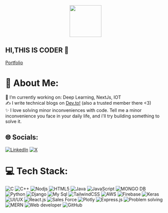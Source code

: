 

<div id="header" align="center">
  <img src="https://media.giphy.com/media/M9gbBd9nbDrOTu1Mqx/giphy.gif" width="100](https://files.oaiusercontent.com/file-xk9nB2FxcpyzGCW6WkSLmQsF?se=2024-10-19T09%3A15%3A37Z&sp=r&sv=2024-08-04&sr=b&rscc=max-age%3D604800%2C%20immutable%2C%20private&rscd=attachment%3B%20filename%3D35d35dca-7f56-46bd-b4e1-98f8f79a2b4e.webp&sig=A1C8HF%2BP4hHN9hcblCME7MkFpvfkL26vS15Cm2jnALk%3D)"/>
</div>
<!-- <img src = "https://cdn.dribbble.com/users/2131993/screenshots/4948736/thoughtworks-gif_dribbble.gif"/> <br/> -->

## HI,THIS IS CODER 👋 ##

[Portfolio](https://sangamesh.vercel.app/)


#  💫 About Me:
🌱 I’m currently working on: Deep Learning, NextJs, IOT<br>
✍ I write technical blogs on <a href = "https://dev.to/vedangit"> Dev.to!</a> (also a trusted member there <3) <br>
✨ I love solving minor inconveniences with code. Tell me a minor inconvenience you face in your daily life, and i'll try building something to solve it.

## 🌐 Socials:
[![LinkedIn](https://img.shields.io/badge/LinkedIn-%230077B5.svg?logo=linkedin&logoColor=white)](https://linkedin.com/in/https://www.linkedin.com/in/vedangi-thokal-528037249/) [![X](https://img.shields.io/badge/X-black.svg?logo=X&logoColor=white)](https://x.com/https://twitter.com/Vedangitt) 

# 💻 Tech Stack:
![C](https://img.shields.io/badge/c-%2300599C.svg?style=for-the-badge&logo=c&logoColor=white)  ![C++](https://img.shields.io/badge/css3-%231572B6.svg?style=for-the-badge&logo=css3&logoColor=white) ![Nodjs](https://img.shields.io/badge/nodjs-%2300599C.svg?style=for-the-badge&logo=c%2B%2B&logoColor=white) ![HTML5](https://img.shields.io/badge/html5-%23E34F26.svg?style=for-the-badge&logo=html5&logoColor=white) ![Java](https://img.shields.io/badge/java-%23ED8B00.svg?style=for-the-badge&logo=openjdk&logoColor=white) ![JavaScript](https://img.shields.io/badge/javascript-%23323330.svg?style=for-the-badge&logo=javascript&logoColor=%23F7DF1E) ![MONGO DB](https://img.shields.io/badge/php-%23777BB4.svg?style=for-the-badge&logo=php&logoColor=white) ![Python](https://img.shields.io/badge/python-3670A0?style=for-the-badge&logo=python&logoColor=ffdd54) ![Django](https://img.shields.io/badge/django-%23092E20.svg?style=for-the-badge&logo=django&logoColor=white) ![My Sql](https://img.shields.io/badge/react-%2320232a.svg?style=for-the-badge&logo=react&logoColor=%2361DAFB) ![TailwindCSS](https://img.shields.io/badge/tailwindcss-%2338B2AC.svg?style=for-the-badge&logo=tailwind-css&logoColor=white) ![AWS](https://img.shields.io/badge/figma-%23F24E1E.svg?style=for-the-badge&logo=figma&logoColor=white) ![Firebase](https://img.shields.io/badge/Canva-%2300C4CC.svg?style=for-the-badge&logo=Canva&logoColor=white) ![Keras](https://img.shields.io/badge/Keras-%23D00000.svg?style=for-the-badge&logo=Keras&logoColor=white) ![UI/UX](https://img.shields.io/badge/Matplotlib-%23ffffff.svg?style=for-the-badge&logo=Matplotlib&logoColor=black) ![React.js](https://img.shields.io/badge/numpy-%23013243.svg?style=for-the-badge&logo=numpy&logoColor=white) ![Sales Force](https://img.shields.io/badge/pandas-%23150458.svg?style=for-the-badge&logo=pandas&logoColor=white) ![Plotly](https://img.shields.io/badge/Plotly-%233F4F75.svg?style=for-the-badge&logo=plotly&logoColor=white) ![Express.js](https://img.shields.io/badge/PyTorch-%23EE4C2C.svg?style=for-the-badge&logo=PyTorch&logoColor=white) ![Problem solving](https://img.shields.io/badge/scikit--learn-%23F7931E.svg?style=for-the-badge&logo=scikit-learn&logoColor=white) ![MERN ](https://img.shields.io/badge/SciPy-%230C55A5.svg?style=for-the-badge&logo=scipy&logoColor=%white) ![Web developer](https://img.shields.io/badge/TensorFlow-%23FF6F00.svg?style=for-the-badge&logo=TensorFlow&logoColor=white) ![GitHub](https://img.shields.io/badge/github-%23121011.svg?style=for-the-badge&logo=github&logoColor=white)
<br>
<!-- ### Meanwhile, enjoy a Dev Meme!
<img src='https://memer-new.vercel.app/' style="height: 400px;"/>

<!--Proudly created with GPRM ( https://gprm.itsvg.in ) -->
